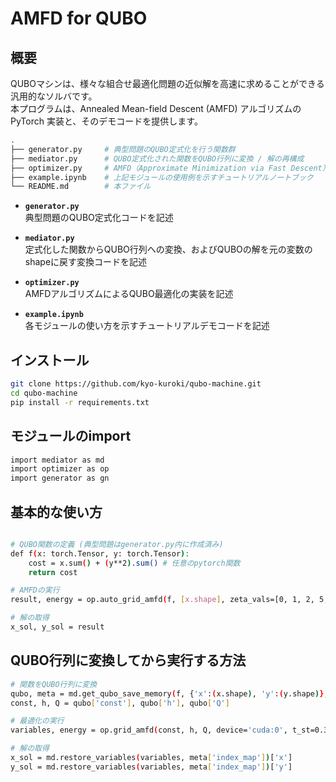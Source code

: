 # AMFD for QUBO

## 概要

QUBOマシンは、様々な組合せ最適化問題の近似解を高速に求めることができる汎用的なソルバです。  
本プログラムは、Annealed Mean-field Descent (AMFD) アルゴリズムの PyTorch 実装と、そのデモコードを提供します。

```bash
.
├── generator.py     # 典型問題のQUBO定式化を行う関数群
├── mediator.py      # QUBO定式化された関数をQUBO行列に変換 / 解の再構成
├── optimizer.py     # AMFD（Approximate Minimization via Fast Descent）最適化アルゴリズム
├── example.ipynb    # 上記モジュールの使用例を示すチュートリアルノートブック
└── README.md        # 本ファイル
```

- **`generator.py`**  
  典型問題のQUBO定式化コードを記述

- **`mediator.py`**  
  定式化した関数からQUBO行列への変換、およびQUBOの解を元の変数のshapeに戻す変換コードを記述

- **`optimizer.py`**  
  AMFDアルゴリズムによるQUBO最適化の実装を記述

- **`example.ipynb`**  
  各モジュールの使い方を示すチュートリアルデモコードを記述

## インストール

```bash
git clone https://github.com/kyo-kuroki/qubo-machine.git
cd qubo-machine
pip install -r requirements.txt
```

## モジュールのimport
```bash
import mediator as md
import optimizer as op
import generator as gn
```

## 基本的な使い方

```bash

# QUBO関数の定義 (典型問題はgenerator.py内に作成済み)
def f(x: torch.Tensor, y: torch.Tensor):
    cost = x.sum() + (y**2).sum() # 任意のpytorch関数
    return cost

# AMFDの実行
result, energy = op.auto_grid_amfd(f, [x.shape], zeta_vals=[0, 1, 2, 5, 10, 20, 50], eta_vals=[0.002, 0.005, 0.01, 0.02, 0.05, 0.1, 0.2], t_st=0.35, t_en=0.001, num_rep=4, Nstep=None, device='cuda:0')

# 解の取得
x_sol, y_sol = result
```

## QUBO行列に変換してから実行する方法

```bash
# 関数をQUBO行列に変換
qubo, meta = md.get_qubo_save_memory(f, {'x':(x.shape), 'y':(y.shape)}, device='cuda:0')
const, h, Q = qubo['const'], qubo['h'], qubo['Q']

# 最適化の実行
variables, energy = op.grid_amfd(const, h, Q, device='cuda:0', t_st=0.35, t_en=0.001, eta=[0.002, 0.005, 0.01, 0.02, 0.05, 0.1, 0.2], zeta=[0, 1, 2, 5, 10, 20, 50], Nstep=h.shape[0], rep_num=4)

# 解の取得
x_sol = md.restore_variables(variables, meta['index_map'])['x']
y_sol = md.restore_variables(variables, meta['index_map'])['y']
```
